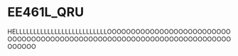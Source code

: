 # EE461L_QRU

HELLLLLLLLLLLLLLLLLLLLLLLLLLOOOOOOOOOOOOOOOOOOOOOOOOOOOOOOOOOOOOOOOOOOOOOOOOOOOOOOOOOOOOOOOOOOOOOOOOOOOOOOO
